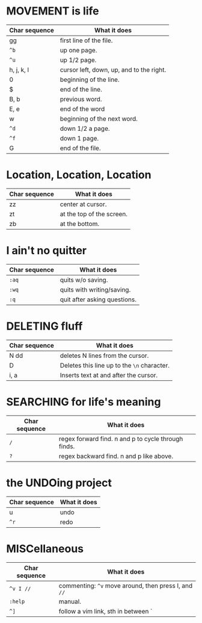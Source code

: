# MOVEMENT is life


| Char sequence | What it does |
| ----------- | ----------- |
| gg | first line of the file. |
| `^b` | up one page. |
| `^u` | up 1/2 page. |
| h, j, k, l | cursor left, down, up, and to the right. |
| 0 | beginning of the line. |
| $ | end of the line. |
| B, b | previous word. |
| E, e | end of the word  |
| w | beginning of the next word. |
| `^d` | down 1/2 a page. |
| `^f` | down 1 page. |
| G | end of the file. |

# Location, Location, Location

| Char sequence | What it does |
| ----------- | ----------- |
| zz | center at cursor. |
| zt | at the top of the screen. |
| zb | at the bottom. |

# I ain't no quitter

| Char sequence | What it does |
| ----------- | ----------- |
| `:aq`            | quits w/o saving. |
| `:wq`            | quits with writing/saving. |
| `:q`             | quit after asking questions. |

# DELETING fluff

| Char sequence | What it does |
| ----------- | ----------- |
| N dd           | deletes N lines from the cursor. |
| D              | Deletes this line up to the `\n` character. |
| i, a           | Inserts text at and after the cursor. |

# SEARCHING for life's meaning

| Char sequence | What it does |
| ----------- | ----------- |
| `/`              | regex forward find. n and p to cycle through finds. |
| `?`              | regex backward find. n and p like above. |

# the UNDOing project

| Char sequence | What it does |
| ----------- | ----------- |
| u              | undo |
| `^r`             | redo |

# MISCellaneous

| Char sequence | What it does |
| ----------- | ----------- |
| `^v I //`        | commenting: `^v` move around, then press I, and `//` |
| `:help`          | manual. |
| `^]`         | follow a vim link, sth in between `||` e.g., `|link|` |

